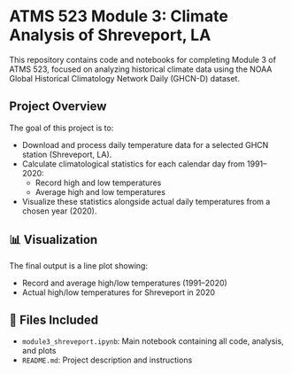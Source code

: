 # ATMS 523 Module 3: Climate Analysis of Shreveport, LA

This repository contains code and notebooks for completing Module 3 of ATMS 523, focused on analyzing historical climate data using the NOAA Global Historical Climatology Network Daily (GHCN-D) dataset.

## Project Overview

The goal of this project is to:
- Download and process daily temperature data for a selected GHCN station (Shreveport, LA).
- Calculate climatological statistics for each calendar day from 1991–2020:
  - Record high and low temperatures
  - Average high and low temperatures
- Visualize these statistics alongside actual daily temperatures from a chosen year (2020).

## 📊 Visualization

The final output is a line plot showing:
- Record and average high/low temperatures (1991–2020)
- Actual high/low temperatures for Shreveport in 2020

## 📁 Files Included

- `module3_shreveport.ipynb`: Main notebook containing all code, analysis, and plots
- `README.md`: Project description and instructions


